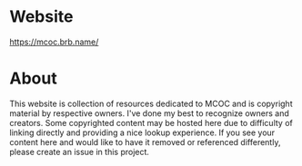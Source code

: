 # Website
https://mcoc.brb.name/

# About
This website is collection of resources dedicated to MCOC and is copyright material by respective owners. I've done my best to recognize owners and creators. Some copyrighted content may be hosted here due to difficulty of linking directly and providing a nice lookup experience. If you see your content here and would like to have it removed or referenced differently, please create an issue in this project.
